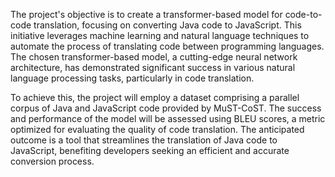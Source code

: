 The project's objective is to create a transformer-based model for code-to-code translation, focusing on converting Java code to JavaScript. This initiative leverages machine learning and natural language techniques to automate the process of translating code between programming languages. The chosen transformer-based model, a cutting-edge neural network architecture, has demonstrated significant success in various natural language processing tasks, particularly in code translation.

To achieve this, the project will employ a dataset comprising a parallel corpus of Java and JavaScript code provided by MuST-CoST. The success and performance of the model will be assessed using BLEU scores, a metric optimized for evaluating the quality of code translation. The anticipated outcome is a tool that streamlines the translation of Java code to JavaScript, benefiting developers seeking an efficient and accurate conversion process.
